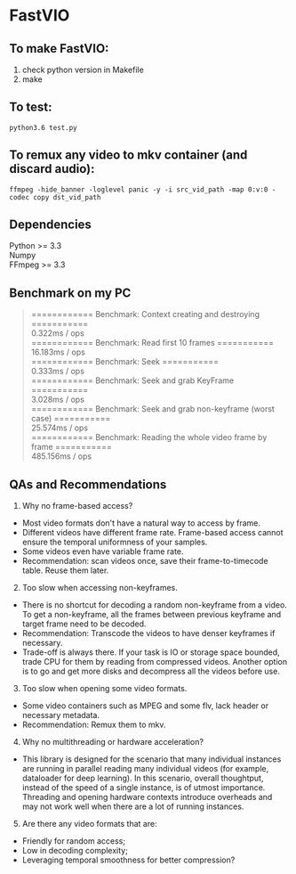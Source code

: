 # FastVIO

## To make FastVIO:
1. check python version in Makefile
2. make

## To test:
`python3.6 test.py`

## To remux any video to mkv container (and discard audio):
`ffmpeg -hide_banner -loglevel panic -y -i src_vid_path -map 0:v:0 -codec copy dst_vid_path`

## Dependencies
Python >= 3.3  
Numpy  
FFmpeg >= 3.3  

## Benchmark on my PC
> ============ Benchmark: Context creating and destroying ===========  
> 0.322ms / ops  
> ============ Benchmark: Read first 10 frames ===========  
> 16.183ms / ops  
> ============ Benchmark: Seek ===========  
> 0.333ms / ops  
> ============ Benchmark: Seek and grab KeyFrame ===========  
> 3.028ms / ops  
> ============ Benchmark: Seek and grab non-keyframe (worst case) ===========  
> 25.574ms  / ops  
> ============ Benchmark: Reading the whole video frame by frame ===========  
> 485.156ms / ops  

## QAs and Recommendations
1. Why no frame-based access?
  * Most video formats don't have a natural way to access by frame.
  * Different videos have different frame rate. Frame-based access cannot ensure the temporal uniformness of your samples.
  * Some videos even have variable frame rate.
  * Recommendation: scan videos once, save their frame-to-timecode table. Reuse them later.
2. Too slow when accessing non-keyframes.
  * There is no shortcut for decoding a random non-keyframe from a video. To get a non-keyframe, all the frames between previous keyframe and target frame need to be decoded.
  * Recommendation: Transcode the videos to have denser keyframes if necessary.
  * Trade-off is always there. If your task is IO or storage space bounded, trade CPU for them by reading from compressed videos. Another option is to go and get more disks and decompress all the videos before use.
3. Too slow when opening some video formats.
  * Some video containers such as MPEG and some flv, lack header or necessary metadata.
  * Recommendation: Remux them to mkv.
4. Why no multithreading or hardware acceleration?
  * This library is designed for the scenario that many individual instances are running in parallel reading many individual videos (for example, dataloader for deep learning). In this scenario, overall thoughtput, instead of the speed of a single instance, is of utmost importance. Threading and opening hardware contexts introduce overheads and may not work well when there are a lot of running instances.
5. Are there any video formats that are:
  * Friendly for random access;
  * Low in decoding complexity;
  * Leveraging temporal smoothness for better compression?


